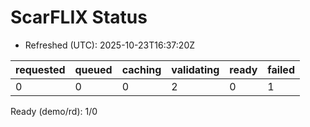 ﻿# ScarFLIX Status

* Refreshed (UTC): 2025-10-23T16:37:20Z

| requested | queued | caching | validating | ready | failed |
|-----------|--------|---------|------------|-------|--------|
| 0 | 0 | 0 | 2 | 0 | 1 |

Ready (demo/rd): 1/0
